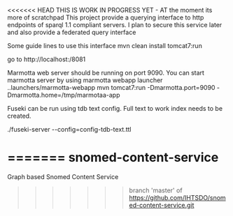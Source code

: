 <<<<<<< HEAD
THIS IS WORK IN PROGRESS YET - AT the moment its more of scratchpad
This project provide a querying interface to http endpoints of sparql 1.1 compliant servers.
I plan to secure this service later and also provide a federated query interface

Some guide lines to use this interface
mvn clean install tomcat7:run

go to http://localhost:/8081

Marmotta web server should be running on port 9090. You can start marmotta server by using marmotta webapp launcher ..launchers/marmotta-webapp
mvn tomcat7:run -Dmarmotta.port=9090 -Dmarmotta.home=/tmp/marmotaa-app 

Fuseki can be run using tdb text config. Full text to work index needs to be created.

./fuseki-server --config=config-tdb-text.ttl


=======
snomed-content-service
======================

Graph based Snomed Content Service
>>>>>>> branch 'master' of https://github.com/IHTSDO/snomed-content-service.git
